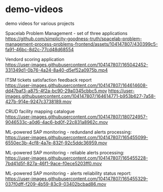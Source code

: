 # demo-videos
demo videos for various projects

Spacelab Problem Management - set of three applications\
https://github.com/simplicity-goodness-truth/spacelab-problem-management-process-problems-frontend/assets/104147807/430399c5-fa91-46bc-8d2c-77cd48d68554

Vendord scoring application\
https://user-images.githubusercontent.com/104147807/165042452-331349d1-0b76-4a24-8a40-d5ef52a0975b.mp4

ITSM tickets satisfaction feedback report\
https://user-images.githubusercontent.com/104147807/164614608-dd47baf3-a875-4f2a-bc90-29a0345cbbc5.mov
https://user-images.githubusercontent.com/104147807/164614771-b953b627-7a58-427b-914e-9247c3738189.mov

CRUD facility mapping catalogue\
https://user-images.githubusercontent.com/104147807/180724957-9046533c-a0d6-4ac6-bd0f-22c831a8962c.mov

ML-powered SAP monitoring - redundand alerts processing:\
https://user-images.githubusercontent.com/104147807/165455099-6550ec3b-4cf8-4a7e-832f-92c5ddc36959.mov

ML-powered SAP monitoring - reliable alerts processing:\
https://user-images.githubusercontent.com/104147807/165455228-7bd41d5f-827a-46f1-9ace-f0ece5203ff0.mov

ML-powered SAP monitoring - alerts reliability status report:\
https://user-images.githubusercontent.com/104147807/165455329-037f0dff-f209-4b59-83c9-03402bcbad86.mov




